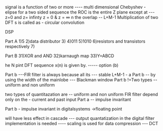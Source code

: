 signal is a function of two or more  ---- multi dimensional
Chebyshev - elipse
for a two sided sequence the ROC is the entire Z plane except at --- z=0 and z= infinty
z = 0 & z = ∞
n the overlap -- L+M-1
Multiplication of two DFT s is called as - circular convolution

DSP

Part A
1)5
2)data distributor
3)
4)011
5)1010
6)resistors and transistors respectively
7)


Part B
31)XOR and AND
32)karnaugh map
33)Y=ABCD

he N pint DFT sequence x(n) is given by. ----- option (b)

Part b ---FIR filter is always because all its --- stable
L+M-1 - a
Part b -- by using  the width of the mainlobe  --- Blackman window
Part b !=Two types -- uniform and non uniform

two types of quantitazation are -- uniform and non uniform
FIR filter depend only on the - current and past input
Part a -- impulse invaritant

Part b - impulse invariant
in digitalsystems  ->floating point

will have less effect in cascade  --- output quantatization
in the digital filter implementation is needed ---- scaling
is used for data compression --- DCT
